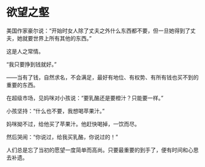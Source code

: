 # 欲望之壑

美国作家豪尔说：“开始时女人除了丈夫之外什么东西都不要，但一旦她得到了丈夫，她就要世界上所有其他的东西。” 

这是人之常情。 

“我只要挣到钱就好。” 

——当有了钱，自然求名，不会满足，最好有地位、有权势、有所有钱也买不到的重要的东西。 

在超级市场，见妈咪对小孩说：“要乳酪还是要橙汁？只能要一样。” 

小孩坚持：“什么也不要，我想喝苹果汁。” 

妈咪拗不过，给他买了苹果汁。他赶快喝掉，一饮而尽。 

然后哭闹：“你说过，给我买乳酪，你说过的！” 

人们总是忘了当初的愿望一度简单而高尚。只要最重要的到手了，便有时间和心思去补遗。